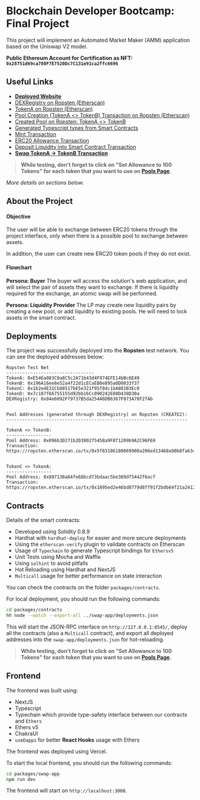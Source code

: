 #  Blockchain Developer Bootcamp: Final Project
This project will implement an Automated Market Maker (AMM) application based on the Uniswap V2 model.

**Public Ethereum Account for Certification as NFT: `0x28751d69ca780F7E7520Dc7C131e91ca2ffc6696`**

## Useful Links

- [**Deployed Website**](https://blockchain-developer-bootcamp-final-project-ten.vercel.app/)
- [DEXRegistry on Ropsten (Etherscan)](https://ropsten.etherscan.io/address/0x84e6092Ff9737B5da254A6DB6367F073A78F2fAb)
- [TokenA on Ropsten (Etherscan)](https://ropsten.etherscan.io/address/0xE546a083C0a8C5c2A71b43d4F974EFE14bBc6E49)
- [Pool Creation (TokenA <> TokenB) Transaction on Ropsten (Etherscan)](https://ropsten.etherscan.io/tx/0x5f83186180069908a206ed13468a90b8fa63c457c2f80c33769d6f374c5900c6)
- [Created Pool on Ropsten: TokenA <> TokenB](https://ropsten.etherscan.io/address/0x096b3D271b2D380275458a9F8f1209b9A2C96F69)
- [Generated Typescript types from Smart Contracts](https://github.com/brunoalano/blockchain-developer-bootcamp-final-project/tree/main/packages/swap-app/types/typechain)
- [Mint Transaction](https://ropsten.etherscan.io/tx/0xcdc235d66edda5bcd68c50bd3b132b9501b3e174efec87c4da33faa37b13fe8d)
- [ERC20 Allowance Transaction](https://ropsten.etherscan.io/tx/0x6ec76f493d75966f85c8df78f76cf84c220f9fde0ee58f21e133f59c7a81b1c7)
- [Deposit Liquidity into Smart Contract Transaction](https://ropsten.etherscan.io/tx/0x820894ef799d0a241bd5b5a19570b5a281afdb9c686ab258dfdcb926bcd4f801)
- [**Swap TokenA -> TokenB Transaction**](https://ropsten.etherscan.io/tx/0x0da7f1ef938f3e06cd6939f084f130ca5f286cd2d2e623bc12348650386cbc04)

> **While testing, don't forget to click on "Set Allowance to 100 Tokens" for each token that you want to use on [Pools Page](https://blockchain-developer-bootcamp-final-project-ten.vercel.app/pool).**

_More details on sections below._

## About the Project

#### Objective
The user will be able to exchange between ERC20 tokens through the project interface, only when there is a possible pool to exchange between assets.

In addition, the user can create new ERC20 token pools if they do not exist.

#### Flowchart

**Persona: Buyer**
The buyer will access the solution's web application, and will select the pair of assets they want to exchange. If there is liquidity required for the exchange, an atomic swap will be performed.

**Persona: Liquidity Provider**
The LP may create new liquidity pairs by creating a new pool, or add liquidity to existing pools. He will need to lock assets in the smart contract.

## Deployments

The project was successfully deployed into the **Ropsten** test network. You can see the deployed addresses below:

```
Ropsten Test Net
---------------------------------
TokenA: 0xE546a083C0a8C5c2A71b43d4F974EFE14bBc6E49
TokenB: 0x196A16ee8e52a4f22d1cECaEB0e895a0D0033f37
TokenC: 0x162e4E31Cb88517bE5e321f95f84c1bA801B3Ec0
TokenD: 0x7c187f66755155d92bb16Cc090242E00D438D30a
DEXRegistry: 0x84e6092Ff9737B5da254A6DB6367F073A78F2fAb


Pool Addresses (generated through DEXRegistry) on Ropsten (CREATE2):
--------------------------------------------------------------------

TokenA <> TokenB:
-----------------
Pool Address: 0x096b3D271b2D380275458a9F8f1209b9A2C96F69
Transaction: https://ropsten.etherscan.io/tx/0x5f83186180069908a206ed13468a90b8fa63c457c2f80c33769d6f374c5900c6


TokenC <> TokenA:
-----------------
Pool Address: 0x897138a64fe68bcd73bdaac5be389df5442f6acf
Transaction: https://ropsten.etherscan.io/tx/0x1895ed2e46bd8779d8ff91f2bdb64f21a2412a735ff8425c9dcb5fb017c68ca1
```

## Contracts

Details of the smart contracts:

- Developed using Solidity 0.8.9
- Hardhat with `hardhat-deploy` for easier and more secure deployments
- Using the `etherscan-verify` plugin to validate contracts on Etherscan
- Usage of `Typechain` to generate Typescript bindings for `Ethersv5`
- Unit Tests using Mocha and Waffle
- Using `solhint` to avoid pitfalls
- Hot Reloading using Hardhat and NextJS
- `Multicall` usage for better performance on state interaction

You can check the contracts on the folder `packages/contracts`.

For local deployment, you should run the following commands:

```bash
cd packages/contracts
hh node --watch --export-all ../swap-app/deployments.json
```

This will start the JSON-RPC interface on `http://127.0.0.1:8545/`, deploy all the contracts (also a `Multicall` contract), and export all deployed addresses into the `swap-app/deployments.json` for hot-reloading.

> **While testing, don't forget to click on "Set Allowance to 100 Tokens" for each token that you want to use on [Pools Page](https://blockchain-developer-bootcamp-final-project-ten.vercel.app/pool).**

## Frontend

The frontend was built using:

- NextJS
- Typescript
- Typechain which provide type-safety interface between our contracts and `Ethers`
- Ethers v5
- ChakraUI
- `useDapps` for better **React Hooks** usage with Ethers

The frontend was deployed using Vercel.

To start the local frontend, you should run the following commands:

```bash
cd packages/swap-app
npm run dev
```

The frontend will start on `http://localhost:3000`.
